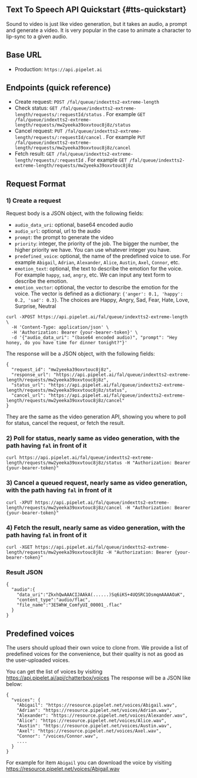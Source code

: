 ## Text To Speech API Quickstart {#tts-quickstart}

Sound to video is just like video generation, but it takes an audio, a prompt and generate a video.
It is very popular in the case to animate a character to lip-sync to a given audio.

## Base URL

- Production: `https://api.pipelet.ai`

## Endpoints (quick reference)

- Create request: `POST /fal/queue/indextts2-extreme-length`
- Check status: `GET /fal/queue/indextts2-extreme-length/requests/:requestId/status` . For example `GET /fal/queue/indextts2-extreme-length/requests/mw2yeeka39oxvtouc8j8z/status`
- Cancel request: `PUT /fal/queue/indextts2-extreme-length/requests/:requestId/cancel` . For example `PUT /fal/queue/indextts2-extreme-length/requests/mw2yeeka39oxvtouc8j8z/cancel`
- Fetch result: `GET /fal/queue/indextts2-extreme-length/requests/:requestId` . For example `GET /fal/queue/indextts2-extreme-length/requests/mw2yeeka39oxvtouc8j8z`

## Request Format

### 1) Create a request
Request body is a JSON object, with the following fields:
- `audio_data_uri`: optional, base64 encoded audio
- `audio_url`: optional, url to the audio
- `prompt`: the prompt to generate the video
- `priority`: integer, the priority of the job. The bigger the number, the higher priority we have. You can use whatever integer you have.
- `predefined_voice`: optional, the name of the predefined voice to use. For example `Abigail`, `Adrian`, `Alexander`, `Alice`, `Austin`, `Axel`, `Connor`, etc. 
- `emotion_text`: optional, the text to describe the emotion for the voice. For example `happy`, `sad`, `angry`, etc. We can input any text form to describe the emotion.
- `emotion_vector`: optional, the vector to describe the emotion for the voice. The vector is defined as a dictionary: `{'anger': 0.1, 'happy': 0.2, 'sad': 0.3}`. The choices are Happy, Angry, Sad, Fear, Hate, Love, Surprise, Neutral
```
curl -XPOST https://api.pipelet.ai/fal/queue/indextts2-extreme-length \
  -H 'Content-Type: application/json' \
  -H 'Authorization: Bearer {your-bearer-token}' \
  -d '{"audio_data_uri": "(base64 encoded audio)", "prompt": "Hey honey, do you have time for dinner tonight?"}'
```

The response will be a JSON object, with the following fields:
```
{
  "request_id": "mw2yeeka39oxvtouc8j8z",
  "response_url": "https://api.pipelet.ai/fal/queue/indextts2-extreme-length/requests/mw2yeeka39oxvtouc8j8z",
  "status_url": "https://api.pipelet.ai/fal/queue/indextts2-extreme-length/requests/mw2yeeka39oxvtouc8j8z/status",
  "cancel_url": "https://api.pipelet.ai/fal/queue/indextts2-extreme-length/requests/mw2yeeka39oxvtouc8j8z/cancel"
}
```
They are the same as the video generation API, showing you where to poll for status, cancel the request, or fetch the result.

### 2) Poll for status, nearly same as video generation, with the path having `fal` in front of it

```
curl https://api.pipelet.ai/fal/queue/indextts2-extreme-length/requests/mw2yeeka39oxvtouc8j8z/status -H "Authorization: Bearer {your-bearer-token}"
```

### 3) Cancel a queued request, nearly same as video generation, with the path having `fal` in front of it

```
curl -XPUT https://api.pipelet.ai/fal/queue/indextts2-extreme-length/requests/mw2yeeka39oxvtouc8j8z/cancel -H "Authorization: Bearer {your-bearer-token}"
```

### 4) Fetch the result, nearly same as video generation, with the path having `fal` in front of it

```
curl -XGET https://api.pipelet.ai/fal/queue/indextts2-extreme-length/requests/mw2yeeka39oxvtouc8j8z -H "Authorization: Bearer {your-bearer-token}"
```

### Result JSON

```
{
  "audio":{
    "data_uri":"ZkxhQwAAACIJAAkA(......)Sq6iKS+4UQSRC1OsmqmAAAAOaK",
    "content_type":"audio/flac",
    "file_name":"3E5WhW_ComfyUI_00001_.flac"
  }
}
```

## Predefined voices

The users should upload their own voice to clone from. We provide a list of predefined voices for the convenience, but their quality is not as good as the user-uploaded voices.

You can get the list of voices by visiting https://api.pipelet.ai/api/chatterbox/voices
The response will be a JSON like below:
```
{
  "voices": {
    "Abigail": "https://resource.pipelet.net/voices/Abigail.wav",
    "Adrian": "https://resource.pipelet.net/voices/Adrian.wav",
    "Alexander": "https://resource.pipelet.net/voices/Alexander.wav",
    "Alice": "https://resource.pipelet.net/voices/Alice.wav",
    "Austin": "https://resource.pipelet.net/voices/Austin.wav",
    "Axel": "https://resource.pipelet.net/voices/Axel.wav",
    "Connor": "/voices/Connor.wav",
    ....
  }
}
```
For example for item `Abigail` you can download the voice by visiting https://resource.pipelet.net/voices/Abigail.wav
